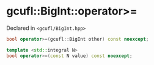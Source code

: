 # gcufl::BigInt::operator>=
Declared in `<gcufl/BigInt.hpp>`
```cpp
bool operator>=(gcufl::BigInt other) const noexcept;

template <std::integral N>
bool operator>=(const N value) const noexcept;
```
